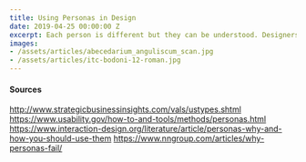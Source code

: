 ```yaml
---
title: Using Personas in Design
date: 2019-04-25 00:00:00 Z
excerpt: Each person is different but they can be understood. Designers use the same tools marketers to understand the user.
images:
- /assets/articles/abecedarium_anguliscum_scan.jpg
- /assets/articles/itc-bodoni-12-roman.jpg
---
```

#### Sources
http://www.strategicbusinessinsights.com/vals/ustypes.shtml
https://www.usability.gov/how-to-and-tools/methods/personas.html
https://www.interaction-design.org/literature/article/personas-why-and-how-you-should-use-them
https://www.nngroup.com/articles/why-personas-fail/